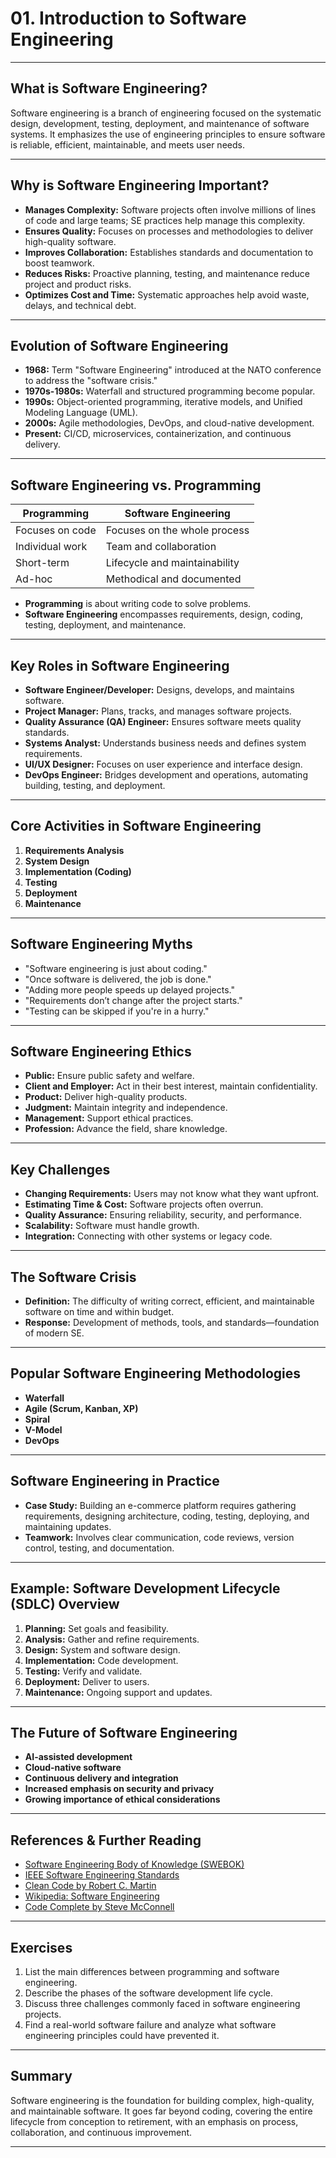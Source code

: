 # 01. Introduction to Software Engineering

---

## What is Software Engineering?

Software engineering is a branch of engineering focused on the systematic design, development, testing, deployment, and maintenance of software systems. It emphasizes the use of engineering principles to ensure software is reliable, efficient, maintainable, and meets user needs.

---

## Why is Software Engineering Important?

- **Manages Complexity:** Software projects often involve millions of lines of code and large teams; SE practices help manage this complexity.
- **Ensures Quality:** Focuses on processes and methodologies to deliver high-quality software.
- **Improves Collaboration:** Establishes standards and documentation to boost teamwork.
- **Reduces Risks:** Proactive planning, testing, and maintenance reduce project and product risks.
- **Optimizes Cost and Time:** Systematic approaches help avoid waste, delays, and technical debt.

---

## Evolution of Software Engineering

- **1968:** Term "Software Engineering" introduced at the NATO conference to address the "software crisis."
- **1970s-1980s:** Waterfall and structured programming become popular.
- **1990s:** Object-oriented programming, iterative models, and Unified Modeling Language (UML).
- **2000s:** Agile methodologies, DevOps, and cloud-native development.
- **Present:** CI/CD, microservices, containerization, and continuous delivery.

---

## Software Engineering vs. Programming

| Programming      | Software Engineering           |
|------------------|-------------------------------|
| Focuses on code  | Focuses on the whole process  |
| Individual work  | Team and collaboration        |
| Short-term       | Lifecycle and maintainability |
| Ad-hoc           | Methodical and documented     |

- **Programming** is about writing code to solve problems.
- **Software Engineering** encompasses requirements, design, coding, testing, deployment, and maintenance.

---

## Key Roles in Software Engineering

- **Software Engineer/Developer:** Designs, develops, and maintains software.
- **Project Manager:** Plans, tracks, and manages software projects.
- **Quality Assurance (QA) Engineer:** Ensures software meets quality standards.
- **Systems Analyst:** Understands business needs and defines system requirements.
- **UI/UX Designer:** Focuses on user experience and interface design.
- **DevOps Engineer:** Bridges development and operations, automating building, testing, and deployment.

---

## Core Activities in Software Engineering

1. **Requirements Analysis**
2. **System Design**
3. **Implementation (Coding)**
4. **Testing**
5. **Deployment**
6. **Maintenance**

---

## Software Engineering Myths

- "Software engineering is just about coding."
- "Once software is delivered, the job is done."
- "Adding more people speeds up delayed projects."
- "Requirements don’t change after the project starts."
- "Testing can be skipped if you're in a hurry."

---

## Software Engineering Ethics

- **Public:** Ensure public safety and welfare.
- **Client and Employer:** Act in their best interest, maintain confidentiality.
- **Product:** Deliver high-quality products.
- **Judgment:** Maintain integrity and independence.
- **Management:** Support ethical practices.
- **Profession:** Advance the field, share knowledge.

---

## Key Challenges

- **Changing Requirements:** Users may not know what they want upfront.
- **Estimating Time & Cost:** Software projects often overrun.
- **Quality Assurance:** Ensuring reliability, security, and performance.
- **Scalability:** Software must handle growth.
- **Integration:** Connecting with other systems or legacy code.

---

## The Software Crisis

- **Definition:** The difficulty of writing correct, efficient, and maintainable software on time and within budget.
- **Response:** Development of methods, tools, and standards—foundation of modern SE.

---

## Popular Software Engineering Methodologies

- **Waterfall**
- **Agile (Scrum, Kanban, XP)**
- **Spiral**
- **V-Model**
- **DevOps**

---

## Software Engineering in Practice

- **Case Study:** Building an e-commerce platform requires gathering requirements, designing architecture, coding, testing, deploying, and maintaining updates.
- **Teamwork:** Involves clear communication, code reviews, version control, testing, and documentation.

---

## Example: Software Development Lifecycle (SDLC) Overview

1. **Planning:** Set goals and feasibility.
2. **Analysis:** Gather and refine requirements.
3. **Design:** System and software design.
4. **Implementation:** Code development.
5. **Testing:** Verify and validate.
6. **Deployment:** Deliver to users.
7. **Maintenance:** Ongoing support and updates.

---

## The Future of Software Engineering

- **AI-assisted development**
- **Cloud-native software**
- **Continuous delivery and integration**
- **Increased emphasis on security and privacy**
- **Growing importance of ethical considerations**

---

## References & Further Reading

- [Software Engineering Body of Knowledge (SWEBOK)](https://www.computer.org/education/bodies-of-knowledge/software-engineering)
- [IEEE Software Engineering Standards](https://www.computer.org/education/bodies-of-knowledge/software-engineering)
- [Clean Code by Robert C. Martin](https://www.oreilly.com/library/view/clean-code/9780136083238/)
- [Wikipedia: Software Engineering](https://en.wikipedia.org/wiki/Software_engineering)
- [Code Complete by Steve McConnell](https://www.goodreads.com/book/show/4845.Code_Complete)

---

## Exercises

1. List the main differences between programming and software engineering.
2. Describe the phases of the software development life cycle.
3. Discuss three challenges commonly faced in software engineering projects.
4. Find a real-world software failure and analyze what software engineering principles could have prevented it.

---

## Summary

Software engineering is the foundation for building complex, high-quality, and maintainable software. It goes far beyond coding, covering the entire lifecycle from conception to retirement, with an emphasis on process, collaboration, and continuous improvement.

---
